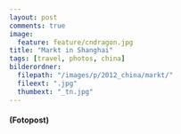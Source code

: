 ```yaml
---
layout: post
comments: true
image: 
  feature: feature/cndragon.jpg
title: "Markt in Shanghai"
tags: [travel, photos, china]
bilderordner:
  filepath: "/images/p/2012_china/markt/"
  fileext: ".jpg"
  thumbext: "_tn.jpg"
---
```


#### (Fotopost)
